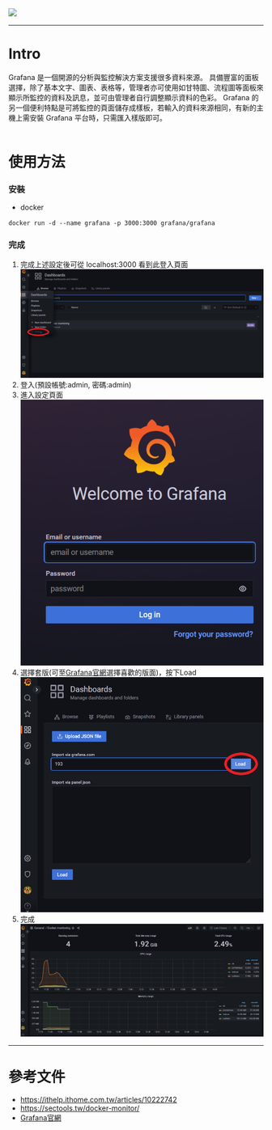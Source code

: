 <img src="https://fromideatocreation.com/wp-content/uploads/2022/05/headimg-930x300.jpg">

----
# Intro
Grafana 是一個開源的分析與監控解決方案支援很多資料來源。
具備豐富的面板選擇，除了基本文字、圖表、表格等，管理者亦可使用如甘特圖、流程圖等面板來顯示所監控的資料及訊息，並可由管理者自行調整顯示資料的色彩。
Grafana 的另一個便利特點是可將監控的頁面儲存成樣板，若輸入的資料來源相同，有新的主機上需安裝 Grafana 平台時，只需匯入樣版即可。
<br><br>
# 使用方法
### 安裝
- docker
```
docker run -d --name grafana -p 3000:3000 grafana/grafana
```
### 完成
1. 完成上述設定後可從 localhost:3000 看到此登入頁面
![image.png](/grafana/1.png)
2. 登入(預設帳號:admin, 密碼:admin)
3. 進入設定頁面
![image.png](/grafana/2.png)
4. 選擇套版(可至[Grafana官網](https://grafana.com/grafana/dashboards/)選擇喜歡的版面)，按下Load
![image.png](/grafana/3.png)
5. 完成
![image.png](/grafana/4.png)

----
# 參考文件
- https://ithelp.ithome.com.tw/articles/10222742
- https://sectools.tw/docker-monitor/
- [Grafana官網](https://grafana.com/grafana/dashboards/)
